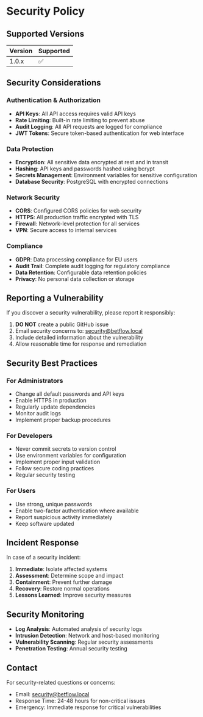 # Security Policy

## Supported Versions

| Version | Supported          |
| ------- | ------------------ |
| 1.0.x   | :white_check_mark: |

## Security Considerations

### Authentication & Authorization

- **API Keys**: All API access requires valid API keys
- **Rate Limiting**: Built-in rate limiting to prevent abuse
- **Audit Logging**: All API requests are logged for compliance
- **JWT Tokens**: Secure token-based authentication for web interface

### Data Protection

- **Encryption**: All sensitive data encrypted at rest and in transit
- **Hashing**: API keys and passwords hashed using bcrypt
- **Secrets Management**: Environment variables for sensitive configuration
- **Database Security**: PostgreSQL with encrypted connections

### Network Security

- **CORS**: Configured CORS policies for web security
- **HTTPS**: All production traffic encrypted with TLS
- **Firewall**: Network-level protection for all services
- **VPN**: Secure access to internal services

### Compliance

- **GDPR**: Data processing compliance for EU users
- **Audit Trail**: Complete audit logging for regulatory compliance
- **Data Retention**: Configurable data retention policies
- **Privacy**: No personal data collection or storage

## Reporting a Vulnerability

If you discover a security vulnerability, please report it responsibly:

1. **DO NOT** create a public GitHub issue
2. Email security concerns to: security@betflow.local
3. Include detailed information about the vulnerability
4. Allow reasonable time for response and remediation

## Security Best Practices

### For Administrators

- Change all default passwords and API keys
- Enable HTTPS in production
- Regularly update dependencies
- Monitor audit logs
- Implement proper backup procedures

### For Developers

- Never commit secrets to version control
- Use environment variables for configuration
- Implement proper input validation
- Follow secure coding practices
- Regular security testing

### For Users

- Use strong, unique passwords
- Enable two-factor authentication where available
- Report suspicious activity immediately
- Keep software updated

## Incident Response

In case of a security incident:

1. **Immediate**: Isolate affected systems
2. **Assessment**: Determine scope and impact
3. **Containment**: Prevent further damage
4. **Recovery**: Restore normal operations
5. **Lessons Learned**: Improve security measures

## Security Monitoring

- **Log Analysis**: Automated analysis of security logs
- **Intrusion Detection**: Network and host-based monitoring
- **Vulnerability Scanning**: Regular security assessments
- **Penetration Testing**: Annual security testing

## Contact

For security-related questions or concerns:
- Email: security@betflow.local
- Response Time: 24-48 hours for non-critical issues
- Emergency: Immediate response for critical vulnerabilities
